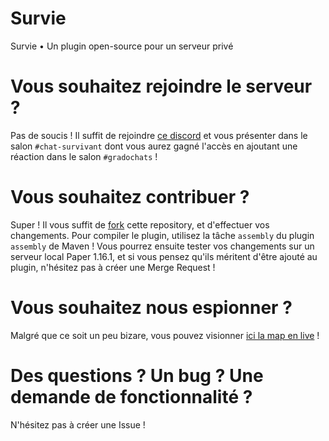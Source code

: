 # Survie

Survie • Un plugin open-source pour un serveur privé


# Vous souhaitez rejoindre le serveur ?
Pas de soucis ! Il suffit de rejoindre [ce discord](https://go.lyorine.com/discord/) et vous présenter dans le salon `#chat-survivant` dont vous aurez gagné l'accès en ajoutant une réaction dans le salon `#gradochats` !

# Vous souhaitez contribuer ?
Super ! Il vous suffit de [fork](https://gitlab.com/maxouxax/survie/-/forks/new) cette repository, et d'effectuer vos changements.
Pour compiler le plugin, utilisez la tâche `assembly` du plugin `assembly` de Maven !
Vous pourrez ensuite tester vos changements sur un serveur local Paper 1.16.1, et si vous pensez qu'ils méritent d'être ajouté au plugin, n'hésitez pas à créer une Merge Request !

# Vous souhaitez nous espionner ?
Malgré que ce soit un peu bizare, vous pouvez visionner [ici la map en live](https://map.lyorine.com/) !

# Des questions ? Un bug ? Une demande de fonctionnalité ?
N'hésitez pas à créer une Issue !